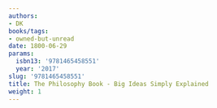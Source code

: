 ```yaml
---
authors:
- DK
books/tags:
- owned-but-unread
date: 1800-06-29
params:
  isbn13: '9781465458551'
  year: '2017'
slug: '9781465458551'
title: The Philosophy Book - Big Ideas Simply Explained
weight: 1
---
```


<!--more-->